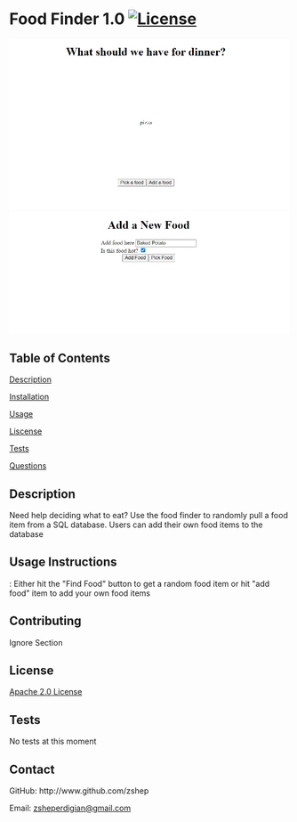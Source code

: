 # Food Finder 1.0 [![License](https://img.shields.io/badge/License-Apache_2.0-blue.svg)](https://opensource.org/licenses/Apache-2.0)
  
![Alt text](./screenshot1.jpg?raw=true "Screenshot of pick food")
![Alt text](./screenshot2.jpg?raw=true "Screenshot of add food")

 ## **Table of Contents**
  
 [Description](#id-1)
  
 [Installation](#id-2)
  
 [Usage](#id-3)
  
  
 [Liscense](#id-5)
  
 [Tests](#id-6)
  
 [Questions](#id-7) 
  
 <h2 id="id-1">Description</h2> 
 Need help deciding what to eat? Use the food finder to randomly pull a food item from a SQL database. Users can add their own food items to the database 
  
  
 <h2 id="id-3">Usage 
 Instructions </h2>: Either hit the "Find Food" button to get a random food item or hit "add food" item to add your own food items 
 
  
 <h2 id="id-4">Contributing</h2> 
 Ignore Section
  
 <h2 id="id-5">License</h2> 
 <a href="((https://opensource.org/licenses/Apache-2.0))">Apache 2.0 License</a>
  
 <h2 id="id-6">Tests</h2> 
 No tests at this moment
  
 <h2 id="id-7">Contact</h2> 
 GitHub: http://www.github.com/zshep 
  
 Email: zsheperdigian@gmail.com 
    